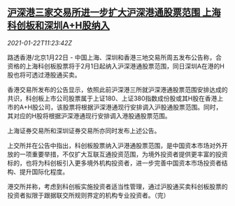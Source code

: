 <!--1611321800000-->
[沪深港三家交易所进一步扩大沪深港通股票范围 上海科创板和深圳A+H股纳入](https://cn.reuters.com/article/china-exchanges-hk-link-0122-idCNKBS29R1AL)
------

<div><i>2021-01-22T11:23:42Z</i></div><p>路透香港/北京1月22日 - 中国上海、深圳和香港三地交易所周五发布公告称，合资格的上海科创板股票将于2月1日起纳入沪深港通股票范围，同日深圳A在港的H股也将可透过港股通买卖。</p><p>香港交易所发布的公告显示，依照此前沪深港三所就沪深港通股票范围安排达成的共识，科创板上市公司股票属于上证180、上证380指数成份股或其H股在香港上市的A+H股公司，该股票将根据沪深港通现行安排调入沪股通股票范围。同时，其对应的H股将根据沪深港通现行安排调入港股通股票范围。</p><p>上海证券交易所和深圳证券交易所亦同时发布上述公告。</p><p>上交所并在公告中指出，科创板股票纳入沪港通股票范围，是中国资本市场对外开放的一项重要举措，不仅扩大互联互通投资范围，为境外投资者提供更丰富的投资标的，也将为科创板引入更多境外机构投资者，进一步完善中国资本市场投资者结构、提升国际化程度。</p><p>港交所并称，考虑到科创板实施投资者适当性管理，通过沪股通买卖科创板股票的投资者拟限于跟据联交所规则界定的机构专业投资者。（完）</p>
